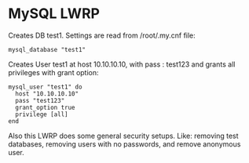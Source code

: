 MySQL LWRP
=============
Creates DB test1. Settings are read from /root/.my.cnf file:
```text
mysql_database "test1"
```

Creates User test1 at host 10.10.10.10, with pass : test123 and grants all privileges with grant option:
```text
mysql_user "test1" do
  host "10.10.10.10"
  pass "test123"
  grant_option true
  privilege [all]
end
```

Also this LWRP does some general security setups.
Like: removing test databases, removing users with no passwords, and remove anonymous user.
  
  

